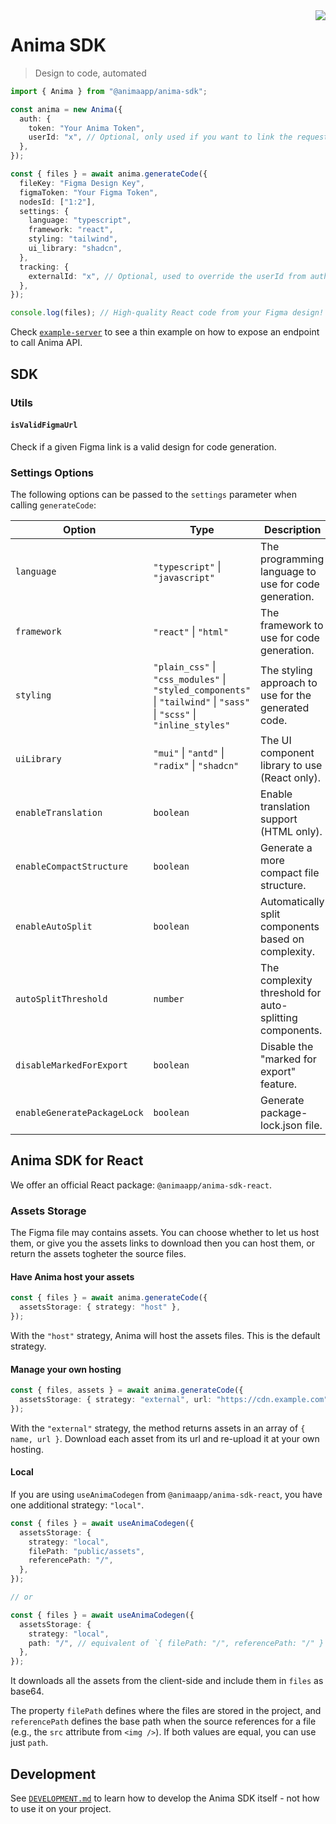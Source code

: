 <img src="https://avatars.githubusercontent.com/u/20587282?s=200&v=4" align="right" />

# Anima SDK

> Design to code, automated

```ts
import { Anima } from "@animaapp/anima-sdk";

const anima = new Anima({
  auth: {
    token: "Your Anima Token",
    userId: "x", // Optional, only used if you want to link the request to an external id
  },
});

const { files } = await anima.generateCode({
  fileKey: "Figma Design Key",
  figmaToken: "Your Figma Token",
  nodesId: ["1:2"],
  settings: {
    language: "typescript",
    framework: "react",
    styling: "tailwind",
    ui_library: "shadcn",
  },
  tracking: {
    externalId: "x", // Optional, used to override the userId from auth, if provided
  },
});

console.log(files); // High-quality React code from your Figma design!
```

Check [`example-server`](/example-server) to see a thin example on how to expose an endpoint to call Anima API.

## SDK

### Utils

#### `isValidFigmaUrl`

Check if a given Figma link is a valid design for code generation.

### Settings Options

The following options can be passed to the `settings` parameter when calling `generateCode`:

| Option | Type | Description |
|--------|------|-------------|
| `language` | `"typescript"` \| `"javascript"` | The programming language to use for code generation. |
| `framework` | `"react"` \| `"html"` | The framework to use for code generation. |
| `styling` | `"plain_css"` \| `"css_modules"` \| `"styled_components"` \| `"tailwind"` \| `"sass"` \| `"scss"` \| `"inline_styles"` | The styling approach to use for the generated code. |
| `uiLibrary` | `"mui"` \| `"antd"` \| `"radix"` \| `"shadcn"` | The UI component library to use (React only). |
| `enableTranslation` | `boolean` | Enable translation support (HTML only). |
| `enableCompactStructure` | `boolean` | Generate a more compact file structure. |
| `enableAutoSplit` | `boolean` | Automatically split components based on complexity. |
| `autoSplitThreshold` | `number` | The complexity threshold for auto-splitting components. |
| `disableMarkedForExport` | `boolean` | Disable the "marked for export" feature. |
| `enableGeneratePackageLock` | `boolean` | Generate package-lock.json file. |

## Anima SDK for React

We offer an official React package: `@animaapp/anima-sdk-react`.

### Assets Storage

The Figma file may contains assets. You can choose whether to let us host them, or give you the assets links to download then you can host them, or return the assets togheter the source files.

#### Have Anima host your assets

```ts
const { files } = await anima.generateCode({
  assetsStorage: { strategy: "host" },
});
```

With the `"host"` strategy, Anima will host the assets files. This is the default strategy.

#### Manage your own hosting

```ts
const { files, assets } = await anima.generateCode({
  assetsStorage: { strategy: "external", url: "https://cdn.example.com" },
});
```

With the `"external"` strategy, the method returns assets in an array of `{ name, url }`. Download each asset from its url and re-upload it at your own hosting.

#### Local

If you are using `useAnimaCodegen` from `@animaapp/anima-sdk-react`, you have one additional strategy: `"local"`.

```ts
const { files } = await useAnimaCodegen({
  assetsStorage: {
    strategy: "local",
    filePath: "public/assets",
    referencePath: "/",
  },
});

// or

const { files } = await useAnimaCodegen({
  assetsStorage: {
    strategy: "local",
    path: "/", // equivalent of `{ filePath: "/", referencePath: "/" }`
  },
});
```

It downloads all the assets from the client-side and include them in `files` as base64.

The property `filePath` defines where the files are stored in the project, and `referencePath` defines the base path when the source references for a file (e.g., the `src` attribute from `<img />`). If both values are equal, you can use just `path`.

## Development

See [`DEVELOPMENT.md`](DEVELOPMENT.md) to learn how to develop the Anima SDK itself - not how to use it on your project.
